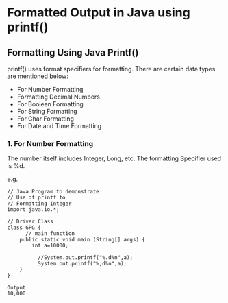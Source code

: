 # Formatted Output in Java using printf()

## Formatting Using Java Printf()
printf() uses format specifiers for formatting. There are certain data types are mentioned below:

* For Number Formatting
* Formatting Decimal Numbers
* For Boolean Formatting
* For String Formatting
* For Char Formatting
* For Date and Time Formatting

### 1. For Number Formatting
The number itself includes Integer, Long, etc. The formatting Specifier used is %d.

e.g. 
```
// Java Program to demonstrate 
// Use of printf to 
// Formatting Integer 
import java.io.*; 
  
// Driver Class 
class GFG { 
      // main function 
    public static void main (String[] args) { 
        int a=10000; 
            
          //System.out.printf("%.d%n",a); 
          System.out.printf("%,d%n",a); 
    } 
} 

Output
10,000
```


